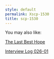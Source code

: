 ```yaml
---
style: default
permalink: Xscp-1530
title: scp-1530
---
```

You may also like:

[The Last Best Hope](http://scp-wiki.net/the-last-best-hope)

[Interview Log 026-01](http://scp-wiki.net/interview-log-026-01)
